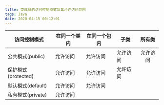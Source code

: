 ```yaml
---
title: 类成员的访问控制模式及其允许访问范围
tags: Java
date: 2020-04-15 00:12:01
---
```




| 访问控制模式        | 在同一个类内 | 在同一个包内 | 子类     |  所有类  |
| ------------------- | ------------ | ------------ | -------- | :------: |
| 公共模式(public)    | 允许访问     | 允许访问     | 允许访问 | 允许访问 |
| 保护模式(protected) | 允许访问     | 允许访问     | 允许访问 |          |
| 默认模式(default)   | 允许访问     | 允许访问     |          |          |
| 私有模式(private)   | 允许访问     |              |          |          |

